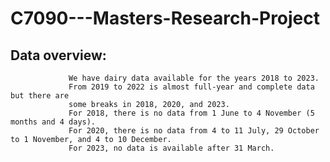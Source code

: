 # C7090---Masters-Research-Project

## Data overview: 
                 We have dairy data available for the years 2018 to 2023. 
                 From 2019 to 2022 is almost full-year and complete data but there are 
                 some breaks in 2018, 2020, and 2023. 
                 For 2018, there is no data from 1 June to 4 November (5 months and 4 days). 
                 For 2020, there is no data from 4 to 11 July, 29 October to 1 November, and 4 to 10 December.
                 For 2023, no data is available after 31 March. 
